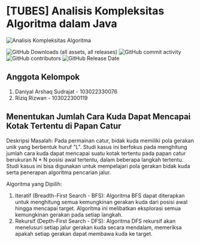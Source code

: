 # [TUBES] Analisis Kompleksitas Algoritma dalam Java

![Analisis Kompleksitas Algoritma](https://github.com/user-attachments/assets/c3ac37b3-1b50-4cf4-a0da-c86ba166a215)

![GitHub Downloads (all assets, all releases)](https://img.shields.io/github/downloads/Archaniels/TUBES-AKA-Java/total?style=for-the-badge) ![GitHub commit activity](https://img.shields.io/github/commit-activity/w/Archaniels/TUBES-AKA-Java?style=for-the-badge) ![GitHub contributors](https://img.shields.io/github/contributors/Archaniels/TUBES-AKA-Java?style=for-the-badge) ![GitHub Release Date](https://img.shields.io/github/release-date/Archaniels/TUBES-AKA-Java?style=for-the-badge)

## Anggota Kelompok
1. Daniyal Arshaq Sudrajat - 103022330076
2. Riziq Rizwan - 103022300119

## Menentukan Jumlah Cara Kuda Dapat Mencapai Kotak Tertentu di Papan Catur
Deskripsi Masalah: Pada permainan catur, bidak kuda memiliki pola gerakan unik yang berbentuk huruf "L". Studi kasus ini berfokus pada menghitung jumlah cara kuda dapat mencapai suatu kotak tertentu pada papan catur berukuran N * N  posisi awal tertentu, dalam beberapa langkah tertentu. Studi kasus ini bisa digunakan untuk mempelajari pola gerakan bidak kuda serta penerapan algoritma pencarian jalur.

Algoritma yang Dipilih:
1. Iteratif (Breadth-First Search - BFS): Algoritma BFS dapat diterapkan untuk menghitung semua kemungkinan gerakan kuda dari posisi awal hingga mencapai target. Algoritma ini melibatkan eksplorasi semua kemungkinan gerakan pada setiap langkah.
2. Rekursif (Depth-First Search - DFS): Algoritma DFS rekursif akan menelusuri setiap jalur gerakan kuda secara mendalam, memeriksa apakah setiap gerakan dapat membawa kuda ke target.
